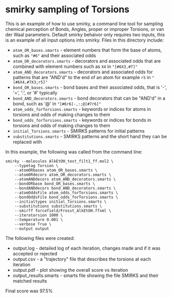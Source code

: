 # smirky sampling of Torsions

This is an example of how to use smirky, a command line tool for sampling chemical perception of Bonds, Angles, proper or improper Torsions, or van der Waal parameters. Default smirky behaivor only requires two inputs, this is an example of all input options into smirky. Files in this directory include:

* `atom_OR_bases.smarts` - element numbers that form the base of atoms, such as `"#6"` and their associated odds
* `atom_OR_decorators.smarts` - decorators and associated odds that are combined with element numbers such as `X4` in `"[#6X3,#7]"`
* `atom_AND_decorators.smarts` - decorators and associated odds for patterns that are "AND'd" to the end of an atom for example `r5` in `"[#6X4,#7X3;r5]"`
* `bond_OR_bases.smarts` - bond bases and their associated odds, that is '-', '=', ':', or '#' typically
* `bond_AND_decorators.smarts` - bond decorators that can be "AND'd" in a bond, such as '@' in `"[#6r6]-,:;@[#7r6]"`
* `atom_odds_forTorsions.smarts` - keywords or indices for atoms in torsions and odds of making changes to them
* `bond_odds_forTorsions.smarts` - keywords or indices for bonds in torsions and odds of making changes to them
* `initial_Torsions.smarts` - SMIRKS patterns for initial patterns
* `substitutions.smarts` - SMIRKS patterns and the short hand they can be replaced with

In this example, the following was called from the command line:

```
smirky --molecules AlkEtOH_test_filt1_ff.mol2 \
    --typetag Torsion \
    --atomORbases atom_OR_bases.smarts \
    --atomORdecors atom_OR_decorators.smarts \
    --atomANDdecors atom_AND_decorators.smarts \
    --bondORbase bond_OR_bases.smarts \
    --bondANDdecors bond_AND_decorators.smarts \
    --atomOddsFile atom_odds_forTorsions.smarts \
    --bondOddsFile bond_odds_forTorsions.smarts \
    --initialtypes initial_Torsions.smarts \
    --substitutions substitutions.smarts \
    --smirff forcefield/Frosst_AlkEtOH.ffxml \
    --iteratorsion 1000 \
    --temperature 0.001 \ 
    --verbose True \
    --output output
```

The following files were created:
* output.log - detailed log of each iteration, changes made and if it was accepted or rejected
* output.csv - a "trajectory" file that describes the torsions at each iteration
* output.pdf - plot showing the overall score vs iteration
* output_results.smarts - smarts file showing the file SMIRKS and their matched results

Final score was 97.5%
